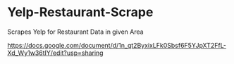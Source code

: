 # Yelp-Restaurant-Scrape
Scrapes Yelp for Restaurant Data in given Area

https://docs.google.com/document/d/1n_qt2ByxixLFk0Sbsf6F5YJpXT2FfL-Xd_Wy1w36tIY/edit?usp=sharing
